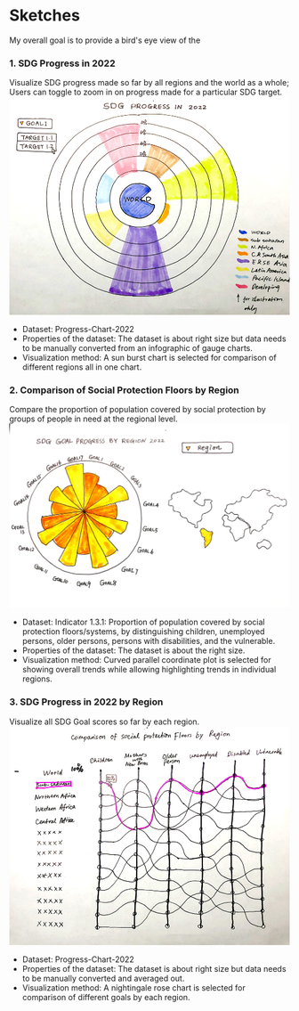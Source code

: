 # Sketches
My overall goal is to provide a bird's eye view of the    

### 1. SDG Progress in 2022

Visualize SDG progress made so far by all regions and the world as a whole; Users can toggle to zoom in on progress made for a particular SDG target.
<img src="./week03_sketches/Sketch1.JPG" width="800" alt="Sketch1">
- Dataset: Progress-Chart-2022
- Properties of the dataset: The dataset is about right size but data needs to be manually converted from an infographic of gauge charts.
- Visualization method: A sun burst chart is selected for comparison of different regions all in one chart. 

### 2. Comparison of Social Protection Floors by Region

Compare the proportion of population covered by social protection by groups of people in need at the regional level. 
<img src="./week03_sketches/Sketch2.JPG" width="800" alt="Sketch2">
- Dataset: Indicator 1.3.1: Proportion of population covered by social protection floors/systems, by distinguishing children, unemployed persons, older persons, persons with disabilities, and the vulnerable.
- Properties of the dataset: The dataset is about the right size.
- Visualization method: Curved parallel coordinate plot is selected for showing overall trends while allowing highlighting trends in individual regions. 

### 3. SDG Progress in 2022 by Region

Visualize all SDG Goal scores so far by each region.
<img src="./week03_sketches/Sketch3.JPG" width="800" alt="Sketch3">
- Dataset: Progress-Chart-2022
- Properties of the dataset: The dataset is about right size but data needs to be manually converted and averaged out.
- Visualization method: A nightingale rose chart is selected for comparison of different goals by each region.  

